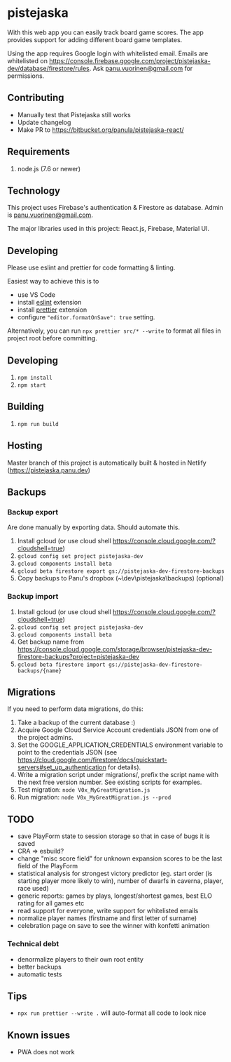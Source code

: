 # pistejaska

With this web app you can easily track board game scores. The app provides support for adding different board game templates.

Using the app requires Google login with whitelisted email. Emails are whitelisted on https://console.firebase.google.com/project/pistejaska-dev/database/firestore/rules. Ask panu.vuorinen@gmail.com for permissions.

## Contributing

- Manually test that Pistejaska still works
- Update changelog
- Make PR to https://bitbucket.org/panula/pistejaska-react/

## Requirements

1. node.js (7.6 or newer)

## Technology

This project uses Firebase's authentication & Firestore as database. Admin is panu.vuorinen@gmail.com.

The major libraries used in this project: React.js, Firebase, Material UI.

## Developing

Please use eslint and prettier for code formatting & linting.

Easiest way to achieve this is to

- use VS Code
- install [eslint](https://marketplace.visualstudio.com/items?itemName=dbaeumer.vscode-eslint) extension
- install [prettier](https://marketplace.visualstudio.com/items?itemName=esbenp.prettier-vscode) extension
- configure `"editor.formatOnSave": true` setting.

Alternatively, you can run `npx prettier src/* --write` to format all files in project root before committing.

## Developing

1. `npm install`
1. `npm start`

## Building

1. `npm run build`

## Hosting

Master branch of this project is automatically built & hosted in Netlify (https://pistejaska.panu.dev)

## Backups

### Backup export

Are done manually by exporting data. Should automate this.

1. Install gcloud (or use cloud shell https://console.cloud.google.com/?cloudshell=true)
1. `gcloud config set project pistejaska-dev`
1. `gcloud components install beta`
1. `gcloud beta firestore export gs://pistejaska-dev-firestore-backups`
1. Copy backups to Panu's dropbox (~\dev\pistejaska\backups) (optional)

### Backup import

1. Install gcloud (or use cloud shell https://console.cloud.google.com/?cloudshell=true)
1. `gcloud config set project pistejaska-dev`
1. `gcloud components install beta`
1. Get backup name from https://console.cloud.google.com/storage/browser/pistejaska-dev-firestore-backups?project=pistejaska-dev
1. `gcloud beta firestore import gs://pistejaska-dev-firestore-backups/{name}`

## Migrations

If you need to perform data migrations, do this:

1. Take a backup of the current database :)
1. Acquire Google Cloud Service Account credentials JSON from one of the project admins.
1. Set the GOOGLE_APPLICATION_CREDENTIALS environment variable to point to the credentials JSON
   (see https://cloud.google.com/firestore/docs/quickstart-servers#set_up_authentication for details).
1. Write a migration script under migrations/, prefix the script name with the next free version number.
   See existing scripts for examples.
1. Test migration: `node V0x_MyGreatMigration.js`
1. Run migration: `node V0x_MyGreatMigration.js --prod`

## TODO

- save PlayForm state to session storage so that in case of bugs it is saved
- CRA => esbuild?
- change "misc score field" for unknown expansion scores to be the last field of the PlayForm
- statistical analysis for strongest victory predictor (eg. start order (is starting player more likely to win), number of dwarfs in caverna, player, race used)
- generic reports: games by plays, longest/shortest games, best ELO rating for all games etc
- read support for everyone, write support for whitelisted emails
- normalize player names (firstname and first letter of surname)
- celebration page on save to see the winner with konfetti animation

### Technical debt

- denormalize players to their own root entity
- better backups
- automatic tests

## Tips

- `npx run prettier --write .` will auto-format all code to look nice

## Known issues

- PWA does not work
